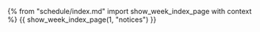 {% from "schedule/index.md" import show_week_index_page with context %}
{{ show_week_index_page(1, "notices") }}
